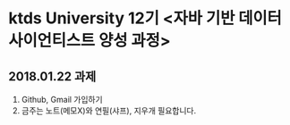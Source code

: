 # ktds University 12기 <자바 기반 데이터 사이언티스트 양성 과정>

## 2018.01.22 과제
1. Github, Gmail 가입하기
2. 금주는 노트(메모X)와 연필(샤프), 지우개 필요합니다.
